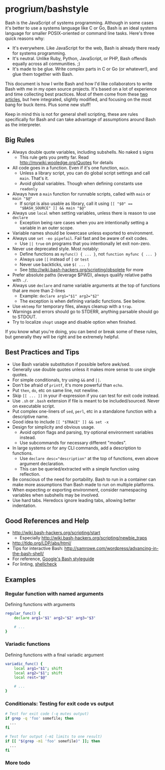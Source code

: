 # progrium/bashstyle

Bash is the JavaScript of systems programming. Although in some cases it's better to use a systems language like C or Go, Bash is an ideal systems language for smaller POSIX-oriented or command line tasks. Here's three quick reasons why:

 * It's everywhere. Like JavaScript for the web, Bash is already there ready for systems programming.
 * It's neutral. Unlike Ruby, Python, JavaScript, or PHP, Bash offends equally across all communities. ;)
 * It's made to be glue. Write complex parts in C or Go (or whatever!), and glue them together with Bash.

This document is how I write Bash and how I'd like collaborators to write Bash with me in my open source projects. It's based on a lot of experience and time collecting best practices. Most of them come from these [two](http://wiki.bash-hackers.org/scripting/obsolete) [articles](http://www.kfirlavi.com/blog/2012/11/14/defensive-bash-programming/), but here integrated, slightly modified, and focusing on the most bang for buck items. Plus some new stuff!

Keep in mind this is not for general shell scripting, these are rules specifically for Bash and can take advantage of assumptions around Bash as the interpreter. 

## Big Rules

 * Always double quote variables, including subshells. No naked `$` signs
   * This rule gets you pretty far. Read http://mywiki.wooledge.org/Quotes for details
 * All code goes in a function. Even if it's one function, `main`. 
   * Unless a library script, you can do global script settings and call `main`. That's it.
   * Avoid global variables. Though when defining constants use `readonly`
 * Always have a `main` function for runnable scripts, called with `main` or `main "$@"`
   * If script is also usable as library, call it using `[[ "$0" == "$BASH_SOURCE" ]] && main "$@"`
 * Always use `local` when setting variables, unless there is reason to use `declare`
   * Exception being rare cases when you are intentionally setting a variable in an outer scope.
 * Variable names should be lowercase unless exported to environment.
 * Always use `set -eo pipefail`. Fail fast and be aware of exit codes. 
   * Use `|| true` on programs that you intentionally let exit non-zero.
 * Never use deprecated style. Most notably:
   * Define functions as `myfunc() { ... }`, not `function myfunc { ... }`
   * Always use `[[` instead of `[` or `test`
   * Never use backticks, use `$( ... )`
   * See http://wiki.bash-hackers.org/scripting/obsolete for more
 * Prefer absolute paths (leverage $PWD), always qualify relative paths with `./`.
 * Always use `declare` and name variable arguments at the top of functions that are more than 2-lines
   * Example: `declare arg1="$1" arg2="$2"`
   * The exception is when defining variadic functions. See below.
 * Use `mktemp` for temporary files, always cleanup with a `trap`.
 * Warnings and errors should go to STDERR, anything parsable should go to STDOUT.
 * Try to localize `shopt` usage and disable option when finished.

If you know what you're doing, you can bend or break some of these rules, but generally they will be right and be extremely helpful.

## Best Practices and Tips

 * Use Bash variable substitution if possible before awk/sed.
 * Generally use double quotes unless it makes more sense to use single quotes.
 * For simple conditionals, try using `&&` and `||`.
 * Don't be afraid of `printf`, it's more powerful than `echo`.
 * Put `then`, `do`, etc on same line, not newline.
 * Skip `[[ ... ]]` in your if-expression if you can test for exit code instead.
 * Use `.sh` or `.bash` extension if file is meant to be included/sourced. Never on executable script.
 * Put complex one-liners of `sed`, `perl`, etc in a standalone function with a descriptive name.
 * Good idea to include `[[ "$TRACE" ]] && set -x`
 * Design for simplicity and obvious usage.
   * Avoid option flags and parsing, try optional environment variables instead.
   * Use subcommands for necessary different "modes".
 * In large systems or for any CLI commands, add a description to functions.
   * Use `declare desc="description"` at the top of functions, even above argument declaration.
   * This can be queried/extracted with a simple function using reflection.
 * Be conscious of the need for portability. Bash to run in a container can make more assumptions than Bash made to run on multiple platforms.
 * When expecting or exporting environment, consider namespacing variables when subshells may be involved. 
 * Use hard tabs. Heredocs ignore leading tabs, allowing better indentation.
 
## Good References and Help

 * http://wiki.bash-hackers.org/scripting/start
   * Especially http://wiki.bash-hackers.org/scripting/newbie_traps
 * http://tldp.org/LDP/abs/html/
 * Tips for interactive Bash: http://samrowe.com/wordpress/advancing-in-the-bash-shell/
 * For reference, [Google's Bash styleguide](https://google.github.io/styleguide/shell.xml)
 * For linting, [shellcheck](https://github.com/koalaman/shellcheck)

## Examples

### Regular function with named arguments
Defining functions with arguments
```bash
regular_func() {
	declare arg1="$1" arg2="$2" arg3="$3"

	# ...
}
```

### Variadic functions
Defining functions with a final variadic argument
```bash
variadic_func() {
	local arg1="$1"; shift
	local arg2="$1"; shift
	local rest="$@"

	# ...
}
```

### Conditionals: Testing for exit code vs output

```bash
# Test for exit code (-q mutes output)
if grep -q 'foo' somefile; then
  ...
fi

# Test for output (-m1 limits to one result)
if [[ "$(grep -m1 'foo' somefile)" ]]; then
  ...
fi
```

### More todo
